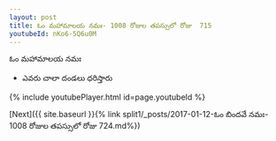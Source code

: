 ```yaml
---
layout: post
title: ఓం మహామాలయ నమః- 1008 రోజుల తపస్సులో రోజు  715
youtubeId: nKo6-5Q6u0M
---
```

 
 
 ఓం మహామాలయ నమః  
 
 -  ఎవరు చాలా దండలు ధరిస్తారు 
 
  
 
  
 
 
 
 
 
 


{% include youtubePlayer.html id=page.youtubeId %}
 
[Next]({{ site.baseurl }}{% link  split1/_posts/2017-01-12-ఓం బిందవే నమః- 1008 రోజుల తపస్సులో రోజు  724.md%})
 
